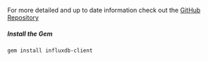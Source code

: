 For more detailed and up to date information check out the <a href="https://github.com/influxdata/influxdb-client-ruby" target="_blank"  rel="noreferrer">GitHub Repository</a>

##### Install the Gem

```
gem install influxdb-client
```
